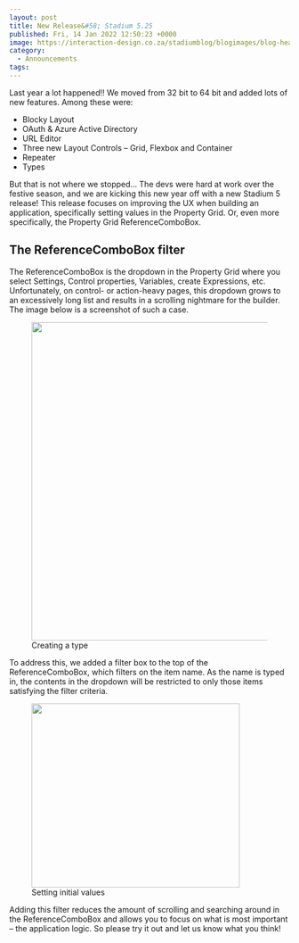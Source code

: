 ```yaml
---
layout: post
title: New Release&#58; Stadium 5.25
published: Fri, 14 Jan 2022 12:50:23 +0000
image: https://interaction-design.co.za/stadiumblog/blogimages/blog-headliners-03-650x350.jpg
category: 
  - Announcements
tags: 
---
```


<p>
</p>



<p>Last year a lot happened!! We moved from 32 bit to 64 bit and added lots of new features. Among these were:</p>



<ul>
<li>Blocky Layout</li>
<li>OAuth &amp; Azure Active Directory</li>
<li>URL Editor</li>
<li>Three new Layout Controls &#8211; Grid, Flexbox and Container</li>
<li>Repeater</li>
<li>Types</li>
</ul>



<p>But that is not where we stopped… The devs were hard at work over the festive season, and we are kicking this new year off with a new Stadium 5 release! This release focuses on improving the UX when building an application, specifically setting values in the Property Grid. Or, even more specifically, the Property Grid ReferenceComboBox.</p>



<h2>The ReferenceComboBox filter</h2>



<p>The ReferenceComboBox is the dropdown in the Property Grid where you select Settings, Control properties, Variables, create Expressions, etc. Unfortunately, on control- or action-heavy pages, this dropdown grows to an excessively long list and results in a scrolling nightmare for the builder. The image below is a screenshot of such a case.</p>



<figure class="wp-block-image size-large">
<img loading="lazy" width="531" height="571" src="{{ site.baseurl }}/blogimages/Screenshot-2022-01-14-at-14.46.31.png" alt="" class="wp-image-1822"/>
<figcaption>Creating a type</figcaption>
</figure>



<p>To address this, we added a filter box to the top of the ReferenceComboBox, which filters on the item name. As the name is typed in, the contents in the dropdown will be restricted to only those items satisfying the filter criteria.</p>



<figure class="wp-block-image size-large">
<img loading="lazy" width="374" height="330" src="{{ site.baseurl }}/blogimages/Screenshot-2022-01-14-at-14.46.35.png" alt="" class="wp-image-1823"/>
<figcaption>Setting initial values</figcaption>
</figure>



<p>Adding this filter reduces the amount of scrolling and searching around in the ReferenceComboBox and allows you to focus on what is most important &#8211; the application logic. So please try it out and let us know what you think!</p>